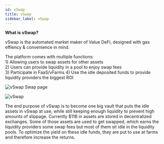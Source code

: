 ```yaml
---
id: vSwap
title: vSwap
sidebar_label: vSwap
---
```


 **What is vSwap?**

vSwap is the automated market maker of Value DeFi, designed with gas effiency & convenience in mind.

The platform comes with multiple functions:  
1\) Allowing users to swap assets for other assets  
2\) Users can provide liquidity in a pool to enjoy swap fees  
3\) Participate in FaaS/vFarms 
4\) Use the idle deposited funds to provide liquidity providers the biggest ROI

![vSwap Swap page](../img/ValueLiquidSwappage.png)

![vSwap](../img/value-liquid.png)

The end purpose of vSwap is to become one big vault that puts the idle assets in vSwap at use, while still keeping enough liquidity to prevent high amounts of slippage. Currently $11B in assets are stored in decentralized exchanges. Some of those assets are used to get swapped, which earns the liquidity providers some swap fees but most of them sit idle in the liquidity pools. To optimize the yield on these idle funds, they are put to use at farms and therefore increase the returns.
